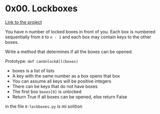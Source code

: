 # 0x00. Lockboxes
[Link to the project](https://intranet.hbtn.io/projects/498)

You have n number of locked boxes in front of you. Each box is numbered sequentially from ```0``` to ```n - 1``` and each box may contain keys to the other boxes.

Write a method that determines if all the boxes can be opened.

Prototype: ```def canUnlockAll(boxes)```
- boxes is a list of lists
- A key with the same number as a box opens that box
- You can assume all keys will be positive integers
- There can be keys that do not have boxes
- The first box ```boxes[0]``` is unlocked
- Return True if all boxes can be opened, else return False

in the file ```0-lockboxes.py``` is mi solition

